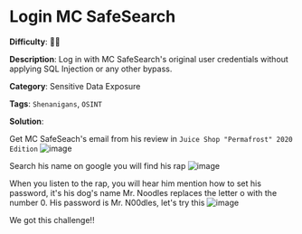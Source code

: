# Login MC SafeSearch

**Difficulty**: :star2::star2:

**Description**: Log in with MC SafeSearch's original user credentials without applying SQL Injection or any other bypass.

**Category**: Sensitive Data Exposure

**Tags**: `Shenanigans`, `OSINT`

**Solution**:

Get MC SafeSeach's email from his review in `Juice Shop "Permafrost" 2020 Edition`
![image](https://user-images.githubusercontent.com/70436051/180361482-c34626dc-5b7f-43a6-afa0-bf1cb653035b.png)

Search his name on google you will find his rap
![image](https://user-images.githubusercontent.com/70436051/180361682-9a3d3168-cff4-48e3-b6d5-247778735cb0.png)

When you listen to the rap, you will hear him mention how to set his password, it's his dog's name Mr. Noodles replaces the letter o with the number 0. His password is Mr. N00dles, let's try this
![image](https://user-images.githubusercontent.com/70436051/180362235-d286e56d-5f79-45a6-bcf4-892edd216462.png)

We got this challenge!!
